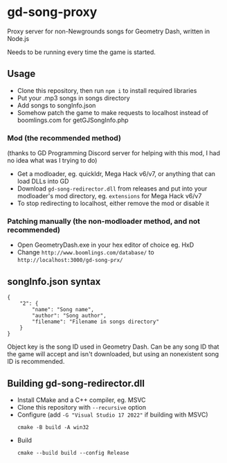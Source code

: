 # gd-song-proxy

Proxy server for non-Newgrounds songs for Geometry Dash, written in Node.js

Needs to be running every time the game is started.

## Usage
* Clone this repository, then run `npm i` to install required libraries
* Put your .mp3 songs in songs directory
* Add songs to songInfo.json
* Somehow patch the game to make requests to localhost instead of boomlings.com for getGJSongInfo.php
### Mod (the recommended method)
(thanks to GD Programming Discord server for helping with this mod, I had no idea what was I trying to do)
* Get a modloader, eg. quickldr, Mega Hack v6/v7, or anything that can load DLLs into GD
* Download `gd-song-redirector.dll` from releases and put into your modloader's mod directory, eg. `extensions` for Mega Hack v6/v7
* To stop redirecting to localhost, either remove the mod or disable it

### Patching manually (the non-modloader method, and not recommended)
* Open GeometryDash.exe in your hex editor of choice eg. HxD
* Change `http://www.boomlings.com/database/` to `http://localhost:3000/gd-song-prx/`

## songInfo.json syntax
```
{
    "2": {
        "name": "Song name",
        "author": "Song author",
        "filename": "Filename in songs directory"
    }
}
```
Object key is the song ID used in Geometry Dash. Can be any song ID that the game will accept and isn't downloaded, but using an nonexistent song ID is recommended.

## Building gd-song-redirector.dll
* Install CMake and a C++ compiler, eg. MSVC
* Clone this repository with `--recursive` option
* Configure (add `-G "Visual Studio 17 2022"` if building with MSVC)
  ```
  cmake -B build -A win32
  ```
* Build
  ```
  cmake --build build --config Release
  ```
